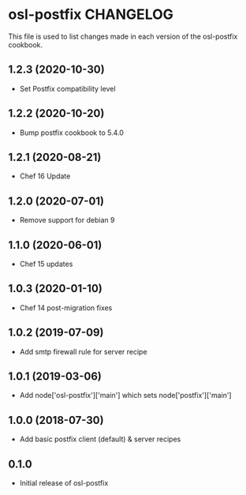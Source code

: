 osl-postfix CHANGELOG
=====================
This file is used to list changes made in each version of the
osl-postfix cookbook.

1.2.3 (2020-10-30)
------------------
- Set Postfix compatibility level

1.2.2 (2020-10-20)
------------------
- Bump postfix cookbook to 5.4.0

1.2.1 (2020-08-21)
------------------
- Chef 16 Update

1.2.0 (2020-07-01)
------------------
- Remove support for debian 9

1.1.0 (2020-06-01)
------------------
- Chef 15 updates

1.0.3 (2020-01-10)
------------------
- Chef 14 post-migration fixes

1.0.2 (2019-07-09)
------------------
- Add smtp firewall rule for server recipe

1.0.1 (2019-03-06)
------------------
- Add node['osl-postfix']['main'] which sets node['postfix']['main']

1.0.0 (2018-07-30)
------------------
- Add basic postfix client (default) & server recipes

0.1.0
-----
- Initial release of osl-postfix

